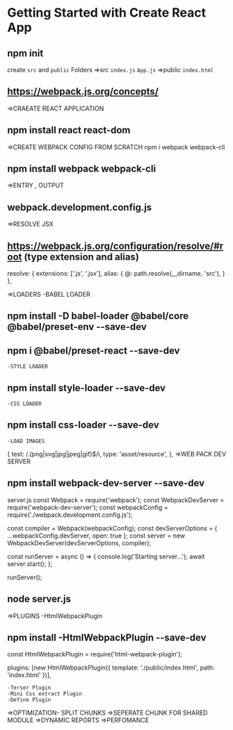 # Getting Started with Create React App

## npm init
create `src` and `public` Folders
=>src
    `index.js`
    `App.js`
=>public
    `index.html`

## https://webpack.js.org/concepts/
=>CRAEATE REACT APPLICATION 
## npm install react react-dom
=>CREATE WEBPACK  CONFIG  FROM SCRATCH  npm i webpack webpack-cli
## npm install webpack webpack-cli
=>ENTRY , OUTPUT 
## webpack.development.config.js 
=>RESOLVE JSX
## https://webpack.js.org/configuration/resolve/#root  (type extension and alias)
 resolve: {
    extensions: ['.js', '.jsx'],
    alias: {
      @: path.resolve(__dirname, 'src'),
    }
  },
   
=>LOADERS
    -BABEL LOADER 
## npm install -D babel-loader @babel/core @babel/preset-env --save-dev
## npm i @babel/preset-react --save-dev
    -STYLE LOADER
## npm install style-loader --save-dev
    -CSS LOADER
## npm install css-loader --save-dev
    -LOAD IMAGES
  {
        test: /\.(png|svg|jpg|jpeg|gif)$/i,
        type: 'asset/resource',
    },
=>WEB PACK DEV SERVER
## npm install webpack-dev-server --save-dev

server.js
const Webpack = require('webpack');
const WebpackDevServer = require('webpack-dev-server');
const webpackConfig = require('./webpack.development.config.js');

const compiler = Webpack(webpackConfig);
const devServerOptions = { ...webpackConfig.devServer, open: true };
const server = new WebpackDevServer(devServerOptions, compiler);

const runServer = async () => {
    console.log('Starting server...');
    await server.start();
};

runServer();

## node server.js

=>PLUGINS
    -HtmlWebpackPlugin 
## npm install -HtmlWebpackPlugin --save-dev

const HtmlWebpackPlugin = require('html-webpack-plugin');

 plugins: [new HtmlWebpackPlugin({
        template: './public/index.html',
        path: 'index.html'
    })],

    -Terser Plugin
    -Mini Css extract Plugin
    -Define Plugin

=>OPTIMIZATION- SPLIT CHUNKS
=>SEPERATE CHUNK FOR  SHARED  MODULE
=>DYNAMIC REPORTS
=>PERFOMANCE


